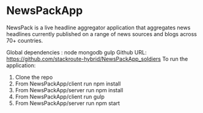 
# NewsPackApp
NewsPack is a live headline aggregator application that aggregates news headlines currently published on a range of news sources and blogs across 70+ countries.

Global dependencies :
node
mongodb
gulp
Github URL: https://github.com/stackroute-hybrid/NewsPackApp_soldiers
To run the application:

1. Clone the repo
2. From NewsPackApp/client run npm install
3. From NewsPackApp/server run npm install
4. From NewsPackApp/client run gulp
5. From NewsPackApp/server run npm start
